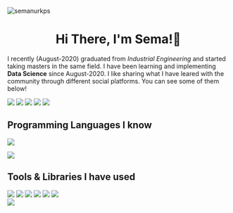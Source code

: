 <p align="left"> <img src="https://komarev.com/ghpvc/?username=semanurkps" alt="semanurkps" /> </p>

<h1 align="center"> Hi There, I'm Sema!👋</h1>

I recently (August-2020) graduated from *Industrial Engineering* and started taking masters in the same field. I have been learning and implementing **Data Science**
since August-2020. I like sharing what I have leared with the community through different social platforms. You can see some of them below!

[![](https://img.shields.io/badge/linkedin-%230077B5.svg?&style=flat&logo=linkedin&logoColor=white)](https://www.linkedin.com/in/semanurkapusizoglu/)
[![](https://img.shields.io/badge/Medium-%2312100E.svg?&style=flat&logo=medium&logoColor=white)](https://medium.com/@semanurkps)
[![](https://img.shields.io/badge/Data%20Science%20Earth-Author-blue)](https://www.datasciencearth.com/author/semanurkps/)
[![](https://img.shields.io/badge/-Hackerrank-2EC866?style=flat&logo=HackerRank&logoColor=white)](https://www.hackerrank.com/semanurkps)
[![](https://img.shields.io/badge/Email-semanurkps%40gmail.com-blue)](mailto:semanurkps@gmail.com)

<h2> Programming Languages I know </h2>
<div>
	<img src="https://img.shields.io/badge/python%20-%2314354C.svg?&style=flat&logo=python&logoColor=white"/> <p> </p>
  <img src="https://img.shields.io/badge/c%23%20-%23239120.svg?&style=flat&logo=c-sharp&logoColor=white"/>
</div>
  
<h2> Tools & Libraries I have used</h2>
<div>
  <img src="https://img.shields.io/badge/git%20-%23F05033.svg?&style=flat&logo=git&logoColor=white"/>
  <img src="https://img.shields.io/badge/mysql-%2300f.svg?&style=flat&logo=mysql&logoColor=white" />
  <img src ="https://img.shields.io/badge/sqlite-%2307405e.svg?&style=flat&logo=sqlite&logoColor=white"/>
  <img src="https://img.shields.io/badge/pandas%20-%23150458.svg?&style=flat&logo=pandas&logoColor=white" />
  <img src="https://img.shields.io/badge/numpy%20-%23013243.svg?&style=flat&logo=numpy&logoColor=white" />
  <img src="https://img.shields.io/badge/PyTorch%20-%23EE4C2C.svg?&style=flat&logo=PyTorch&logoColor=white" />
</div>
  
<img align='center' src="https://github-readme-stats.vercel.app/api?username=semanurkps&show_icons=true">
